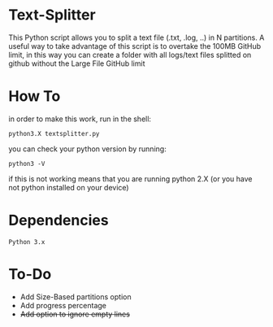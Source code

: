 # Text-Splitter

This Python script allows you to split a text file (.txt, .log, ..) in N partitions.
A useful way to take advantage of this script is to overtake the 100MB GitHub limit,
in this way you can create a folder with all logs/text files splitted on github without
the Large File GitHub limit

# How To
  in order to make this work, run in the shell:
  
  ```
  python3.X textsplitter.py
  ```

  you can check your python version by running:
  
   
    python3 -V
    

  if this is not working means that you are running python 2.X (or you have not python installed on your device)
 

#  Dependencies
    Python 3.x

# To-Do
  - Add Size-Based partitions option
  - Add progress percentage
  - ~~Add option to ignore empty lines~~
